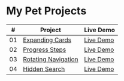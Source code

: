 # My Pet Projects

|  #  | Project                                                                                                                     | Live Demo                                                                         |
| :-: | --------------------------------------------------------------------------------------------------------------------------- | --------------------------------------------------------------------------------- |
| 01  | [Expanding Cards](https://github.com/peplak/pet-projects/tree/main/01_Expanding_Cards)                                                                 | [Live Demo](https://peplak.github.io/pet-projects/01_Expanding_Cards/)               |
| 02  | [Progress Steps](https://github.com/peplak/pet-projects/tree/main/02_Progress_Steps)                                                                 | [Live Demo](https://peplak.github.io/pet-projects/02_Progress_Steps/)               |
| 03  | [Rotating Navigation](https://github.com/peplak/pet-projects/tree/main/03_Rotating_Navigation)                                                                 | [Live Demo](https://peplak.github.io/pet-projects/03_Rotating_Navigation/)               |
| 04  | [Hidden Search](https://github.com/peplak/pet-projects/tree/main/04_Hidden_Search)                                                                 | [Live Demo](https://peplak.github.io/pet-projects/04_Hidden_Search)               |
